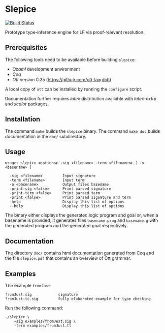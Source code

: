 # Slepice

[![Build Status](https://travis-ci.org/frantisekfarka/slepice.svg?branch=master)](https://travis-ci.org/frantisekfarka/slepice)


Prototype type-inference engine for LF via proof-relevant resolution.

## Prerequisites

The following tools need to be available before building `slepice`:
- _Ocaml_ development environment
- _Coq_
- _Ott_ version 0.25 (https://github.com/ott-lang/ott)

A local copy of ``ott`` can be installed by running the ``configure`` script.

Documentation further requires _latex_ distribution available with
_latex-extra_ and _xcolor_ packages.


## Installation 

The command `make` builds the `slepice` binary. 
The command `make doc` builds documentation in the `doc/` subdirectory.


## Usage

```
usage: slepice <options> -sig <filename> -term <filenamen> [ -o <basename> ]

  -sig <filename>         Input signature
  -term <filename>        Input term
  -o <basename>           Output files basename
  -print-sig <false>      Print parsed signature
  -print-term <false>     Print parsed term
  -print <false>          Print parsed signature and term
  -help                   Display this list of options
  --help                  Display this list of options
```

The binary either displays the generated logic program and goal or, when a basename
is provided, it generates files `basename.prog` and `basename.g` with the generated 
program and the generated goal respectively.

## Documentation

The directory ``doc/`` contains html documentation generated from Coq and
the file ``slepice.pdf`` that contains an overview of Ott grammar.

## Examples

The example ``fromJust``:

```
fromJust.sig            signature
fromJust-tc.sig         fully elaborated example for type checking
```

Run the following command:

```
./slepice \
    -sig examples/fromJust.sig \
    -term examples/fromJust.tt
```

